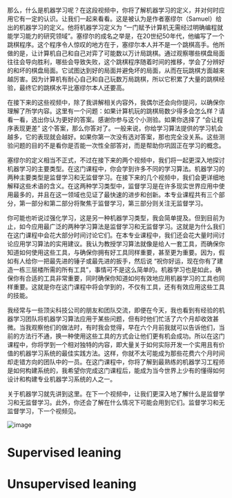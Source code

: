 那么，什么是机器学习呢？在这段视频中，你将了解机器学习的定义，并对何时应用它有一定的认识。让我们一起来看看。这是被认为是作者塞缪尔（Samuel）给出的机器学习的定义。他将机器学习定义为 “一门赋予计算机无需经过明确编程就能学习能力的研究领域”。塞缪尔的成名之举是，在20世纪50年代，他编写了一个跳棋程序。这个程序令人惊叹的地方在于，塞缪尔本人并不是一个跳棋高手。他所做的是，让计算机自己和自己对弈了可能数以万计局跳棋。通过观察哪些棋盘局面往往会导向胜利，哪些会导致失败，这个跳棋程序随着时间的推移，学会了分辨好的和坏的棋盘局面。它试图达到好的局面并避免坏的局面，从而在玩跳棋方面越来越厉害。因为计算机有耐心自己和自己玩数万局跳棋，所以它积累了大量的跳棋经验，最终它的跳棋水平比塞缪尔本人还要高。

在接下来的这些视频中，除了我讲解相关内容外，我偶尔还会向你提问，以确保你理解了所学内容。这里有一个问题：如果计算机玩的跳棋局数少得多会怎么样？请看一看，选出你认为更好的答案。感谢你参与这个小测验。如果你选择了 “会让程序表现更差” 这个答案，那么你答对了。一般来说，你给学习算法提供的学习机会越多，它的表现就会越好。如果你第一次没有选对答案，那也完全没关系。这些测验问题的目的不是看你是否能一次性全部答对，而是帮助你巩固正在学习的概念。

塞缪尔的定义相当不正式，不过在接下来的两个视频中，我们将一起更深入地探讨机器学习的主要类型。在这门课程中，你会学到许多不同的学习算法。机器学习的两种主要类型是监督学习和无监督学习。在接下来的几个视频中，我们会更详细地解释这些术语的含义。在这两种学习类型中，监督学习是在许多现实世界应用中使用最多的，并且在这一领域也见证了最快速的进步和创新。本专业课程共有三个部分，第一部分和第二部分将聚焦于监督学习，第三部分则关注无监督学习。

你可能也听说过强化学习，这是另一种机器学习类型，我会简单提及。但到目前为止，如今应用最广泛的两种学习算法是监督学习和无监督学习。这就是为什么我们在这门课程中会花大部分时间讨论它们。在本专业课程中，我们还会花大量时间讨论应用学习算法的实用建议。我认为教授学习算法就像是给人一套工具，而确保你知道如何使用这些工具，与确保你拥有好工具同样重要，甚至更为重要。因为，假如有人给你一把最先进的锤子或最先进的扳手，然后说 “祝你好运，现在你有了建造一栋三层楼所需的所有工具”，事情可不是这么简单的。机器学习也是如此，确保你有合适的工具非常重要，同时确保你知道如何有效地应用机器学习的工具也同样重要。这就是你在这门课程中将会学到的，不仅有工具，还有有效应用这些工具的技能。

我经常与一些顶尖科技公司的朋友和团队交流，即便在今天，我也看到有经验的机器学习团队将机器学习算法应用于某些问题，但有时他们忙活了六个月却收效甚微。当我观察他们的做法时，有时我会觉得，早在六个月前我就可以告诉他们，当前的方法行不通，换一种使用这些工具的方式会让他们更有机会成功。所以在这门课程中，你将学到一个相对独特的内容，即大量关于如何实际开发一个实用且有价值的机器学习系统的最佳实践方法。这样，你就不太可能成为那些花费六个月时间却走错方向的团队中的一员。在这门课程中，你将了解到最熟练的机器学习工程师是如何构建系统的，我希望你完成这门课程后，能成为当今世界上少有的懂得如何设计和构建专业机器学习系统的人之一。

关于机器学习就先讲到这里。在下一个视频中，让我们更深入地了解什么是监督学习和无监督学习。此外，你还会了解在什么情况下可能会用到它们。监督学习和无监督学习，下一个视频见。 

![image](https://github.com/user-attachments/assets/b12a80a3-0ade-470d-a745-f90e156f36d8)


# Supervised leaning
# Unsupervised leaning
